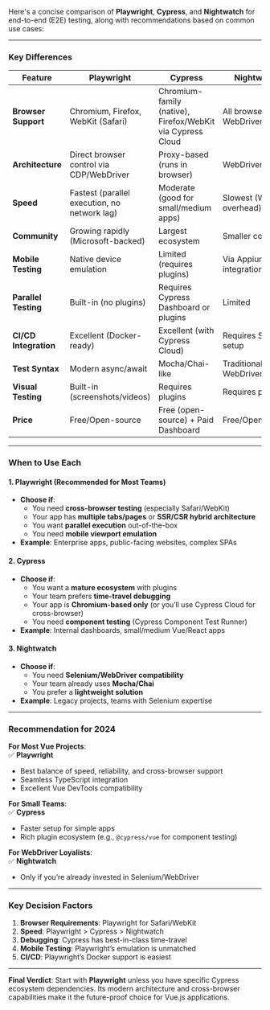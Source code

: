 Here's a concise comparison of **Playwright**, **Cypress**, and **Nightwatch** for end-to-end (E2E) testing, along with recommendations based on common use cases:

---

### **Key Differences**

| Feature               | Playwright                                   | Cypress                                                    | Nightwatch.js                       |
| --------------------- | -------------------------------------------- | ---------------------------------------------------------- | ----------------------------------- |
| **Browser Support**   | Chromium, Firefox, WebKit (Safari)           | Chromium-family (native), Firefox/WebKit via Cypress Cloud | All browsers via WebDriver/Selenium |
| **Architecture**      | Direct browser control via CDP/WebDriver     | Proxy-based (runs in browser)                              | WebDriver-based                     |
| **Speed**             | Fastest (parallel execution, no network lag) | Moderate (good for small/medium apps)                      | Slowest (WebDriver overhead)        |
| **Community**         | Growing rapidly (Microsoft-backed)           | Largest ecosystem                                          | Smaller community                   |
| **Mobile Testing**    | Native device emulation                      | Limited (requires plugins)                                 | Via Appium integration              |
| **Parallel Testing**  | Built-in (no plugins)                        | Requires Cypress Dashboard or plugins                      | Limited                             |
| **CI/CD Integration** | Excellent (Docker-ready)                     | Excellent (with Cypress Cloud)                             | Requires Selenium setup             |
| **Test Syntax**       | Modern async/await                           | Mocha/Chai-like                                            | Traditional WebDriver syntax        |
| **Visual Testing**    | Built-in (screenshots/videos)                | Requires plugins                                           | Requires plugins                    |
| **Price**             | Free/Open-source                             | Free (open-source) + Paid Dashboard                        | Free/Open-source                    |

---

### **When to Use Each**

#### **1. Playwright** (Recommended for Most Teams)
- **Choose if**:
  - You need **cross-browser testing** (especially Safari/WebKit)
  - Your app has **multiple tabs/pages** or **SSR/CSR hybrid architecture**
  - You want **parallel execution** out-of-the-box
  - You need **mobile viewport emulation**
- **Example**: Enterprise apps, public-facing websites, complex SPAs

#### **2. Cypress**
- **Choose if**:
  - You want a **mature ecosystem** with plugins
  - Your team prefers **time-travel debugging**
  - Your app is **Chromium-based only** (or you’ll use Cypress Cloud for cross-browser)
  - You need **component testing** (Cypress Component Test Runner)
- **Example**: Internal dashboards, small/medium Vue/React apps

#### **3. Nightwatch**
- **Choose if**:
  - You need **Selenium/WebDriver compatibility**
  - Your team already uses **Mocha/Chai**
  - You prefer a **lightweight solution**
- **Example**: Legacy projects, teams with Selenium expertise

---

### **Recommendation for 2024**

**For Most Vue Projects**:  
✅ **Playwright**  
- Best balance of speed, reliability, and cross-browser support
- Seamless TypeScript integration
- Excellent Vue DevTools compatibility

**For Small Teams**:  
✅ **Cypress**  
- Faster setup for simple apps
- Rich plugin ecosystem (e.g., `@cypress/vue` for component testing)

**For WebDriver Loyalists**:  
✅ **Nightwatch**  
- Only if you’re already invested in Selenium/WebDriver

---

### **Key Decision Factors**
1. **Browser Requirements**: Playwright for Safari/WebKit
2. **Speed**: Playwright > Cypress > Nightwatch
3. **Debugging**: Cypress has best-in-class time-travel
4. **Mobile Testing**: Playwright’s emulation is unmatched
5. **CI/CD**: Playwright’s Docker support is easiest

--- 

**Final Verdict**: Start with **Playwright** unless you have specific Cypress ecosystem dependencies. Its modern architecture and cross-browser capabilities make it the future-proof choice for Vue.js applications.